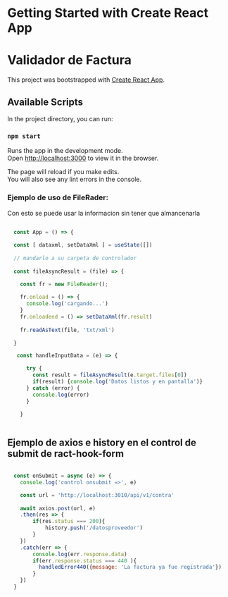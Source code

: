 # Getting Started with Create React App
# Validador de Factura

This project was bootstrapped with [Create React App](https://github.com/facebook/create-react-app).

## Available Scripts

In the project directory, you can run:

### `npm start`

Runs the app in the development mode.\
Open [http://localhost:3000](http://localhost:3000) to view it in the browser.

The page will reload if you make edits.\
You will also see any lint errors in the console.

### Ejemplo de uso de FileRader:
Con esto se puede usar la informacion sin tener que almancenarla

````javascript

  const App = () => {
  
  const [ dataxml, setDataXml ] = useState([])
  
  // mandarlo a su carpeta de controlador 
  
  const fileAsyncResult = (file) => {

    const fr = new FileReader();
        
    fr.onload = () => {
      console.log('cargando...')
    }
    fr.onloadend = () => setDataXml(fr.result)
    
    fr.readAsText(file, 'txt/xml')
    
  }

   const handleInputData = (e) => {

      try {
        const result = fileAsyncResult(e.target.files[0])
        if(result) {console.log('Datos listos y en pantalla')}
      } catch (error) {
        console.log(error)
      }

    }
    
````

## Ejemplo de axios e history en el control de submit de ract-hook-form

````javascript

  const onSubmit = async (e) => {
    console.log('control onsubmit =>', e)

    const url = 'http://localhost:3010/api/v1/contra'  
    
    await axios.post(url, e)
    .then(res => {
        if(res.status === 200){
            history.push('/datosproveedor')      
        }
    })
    .catch(err => {
        console.log(err.response.data)
        if(err.response.status === 440 ){
          handledError440({message: 'La factura ya fue registrada'})
        }
    })
  }

````
